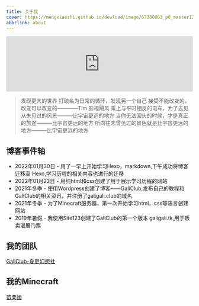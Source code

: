 ```yaml
---
title: 关于我
cover: https://mengxiaozhi.github.io/dowload/image/67380863_p0_master1200.jpg
abbrlink: about
---
```


<iframe allow="autoplay *; encrypted-media *; fullscreen *" frameborder="0" height="150" style="width:100%;max-width:660px;overflow:hidden;background:transparent;" sandbox="allow-forms allow-popups allow-same-origin allow-scripts allow-storage-access-by-user-activation allow-top-navigation-by-user-activation" src="https://embed.music.apple.com/tw/album/%E3%81%93%E3%81%93%E3%81%8B%E3%82%89-%E3%81%93%E3%81%93%E3%81%8B%E3%82%89/1529218256?i=1529218544&l=en"></iframe>

>发现更大的世界
>打破名为日常的循环，发现另一个自己
>接受不能改变的，改变可以改变的————Tim 影视飓风
>乘上与平时相反的电车，为了去见从未见过的风景———比宇宙更远的地方
>当你无法回头的时候，才是真正的旅途———比宇宙更远的地方
>所向往未曾见过的景色就是比宇宙更远的地方———比宇宙更远的地方

## 博客事件轴
- 2022年01月30日 - 用了一早上开始学习Hexo，markdown,下午成功将博客迁移至 Hexo,学习历程的相关内容也进行的迁移
- 2022年01月22日 - 用纯html和css创建了用于展示学习历程的网站
- 2021年冬季 - 使用Wordpress创建了博客——GaliClub,发布自己的教程和GaliClub的相关资讯，并注册了galigali.club的域名
- 2021年冬季 - 为了Minecraft服务器，第一次开始学习html，css等语言创建网站
- 2019年暑假 - 我使用Site123创建了GaliClub的第一个版本 galigali.tk,用于贩卖漫展门票

## 我的团队
[GaliClub-夏吏幻想社](https://galigali.club)

## 我的Minecraft
[苗栗國](https://miaoli.galigali.club)
